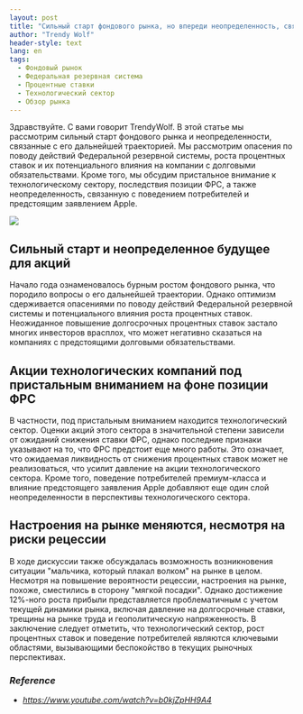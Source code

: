 ```yaml
---
layout: post
title: "Сильный старт фондового рынка, но впереди неопределенность, связанная с повышением процентных ставок и проверкой технологического сектора"
author: "Trendy Wolf"
header-style: text
lang: en
tags:
  - Фондовый рынок
  - Федеральная резервная система
  - Процентные ставки
  - Технологический сектор
  - Обзор рынка
---
```


Здравствуйте. С вами говорит TrendyWolf. В этой статье мы рассмотрим сильный старт фондового рынка и неопределенности, связанные с его дальнейшей траекторией. Мы рассмотрим опасения по поводу действий Федеральной резервной системы, роста процентных ставок и их потенциального влияния на компании с долговыми обязательствами. Кроме того, мы обсудим пристальное внимание к технологическому сектору, последствия позиции ФРС, а также неопределенность, связанную с поведением потребителей и предстоящим заявлением Apple.

<img
    src="https://i.ytimg.com/vi/b0kjZpHH9A4/hqdefault.jpg"
/>


## Сильный старт и неопределенное будущее для акций
Начало года ознаменовалось бурным ростом фондового рынка, что породило вопросы о его дальнейшей траектории. Однако оптимизм сдерживается опасениями по поводу действий Федеральной резервной системы и потенциального влияния роста процентных ставок. Неожиданное повышение долгосрочных процентных ставок застало многих инвесторов врасплох, что может негативно сказаться на компаниях с предстоящими долговыми обязательствами.

## Акции технологических компаний под пристальным вниманием на фоне позиции ФРС
В частности, под пристальным вниманием находится технологический сектор. Оценки акций этого сектора в значительной степени зависели от ожиданий снижения ставки ФРС, однако последние признаки указывают на то, что ФРС предстоит еще много работы. Это означает, что ожидаемая ликвидность от снижения процентных ставок может не реализоваться, что усилит давление на акции технологического сектора. Кроме того, поведение потребителей премиум-класса и влияние предстоящего заявления Apple добавляют еще один слой неопределенности в перспективы технологического сектора.

## Настроения на рынке меняются, несмотря на риски рецессии
В ходе дискуссии также обсуждалась возможность возникновения ситуации "мальчика, который плакал волком" на рынке в целом. Несмотря на повышение вероятности рецессии, настроения на рынке, похоже, сместились в сторону "мягкой посадки". Однако достижение 12%-ного роста прибыли представляется проблематичным с учетом текущей динамики рынка, включая давление на долгосрочные ставки, трещины на рынке труда и геополитическую напряженность. В заключение следует отметить, что технологический сектор, рост процентных ставок и поведение потребителей являются ключевыми областями, вызывающими беспокойство в текущих рыночных перспективах.


### _Reference_
- _https://www.youtube.com/watch?v=b0kjZpHH9A4_

